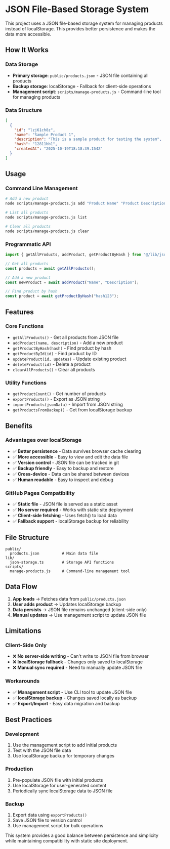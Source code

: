 # JSON File-Based Storage System

This project uses a JSON file-based storage system for managing products instead of localStorage. This provides better persistence and makes the data more accessible.

## How It Works

### Data Storage
- **Primary storage**: `public/products.json` - JSON file containing all products
- **Backup storage**: localStorage - Fallback for client-side operations
- **Management script**: `scripts/manage-products.js` - Command-line tool for managing products

### Data Structure
```json
[
  {
    "id": "lzj61ch8z",
    "name": "Sample Product 1",
    "description": "This is a sample product for testing the system",
    "hash": "12811bb1",
    "createdAt": "2025-10-19T18:18:39.154Z"
  }
]
```

## Usage

### Command Line Management
```bash
# Add a new product
node scripts/manage-products.js add "Product Name" "Product Description"

# List all products
node scripts/manage-products.js list

# Clear all products
node scripts/manage-products.js clear
```

### Programmatic API
```typescript
import { getAllProducts, addProduct, getProductByHash } from '@/lib/json-storage';

// Get all products
const products = await getAllProducts();

// Add a new product
const newProduct = await addProduct("Name", "Description");

// Find product by hash
const product = await getProductByHash("hash123");
```

## Features

### Core Functions
- `getAllProducts()` - Get all products from JSON file
- `addProduct(name, description)` - Add a new product
- `getProductByHash(hash)` - Find product by hash
- `getProductById(id)` - Find product by ID
- `updateProduct(id, updates)` - Update existing product
- `deleteProduct(id)` - Delete a product
- `clearAllProducts()` - Clear all products

### Utility Functions
- `getProductCount()` - Get number of products
- `exportProducts()` - Export as JSON string
- `importProducts(jsonData)` - Import from JSON string
- `getProductsFromBackup()` - Get from localStorage backup

## Benefits

### Advantages over localStorage
- ✅ **Better persistence** - Data survives browser cache clearing
- ✅ **More accessible** - Easy to view and edit the data file
- ✅ **Version control** - JSON file can be tracked in git
- ✅ **Backup friendly** - Easy to backup and restore
- ✅ **Cross-device** - Data can be shared between devices
- ✅ **Human readable** - Easy to inspect and debug

### GitHub Pages Compatibility
- ✅ **Static file** - JSON file is served as a static asset
- ✅ **No server required** - Works with static site deployment
- ✅ **Client-side fetching** - Uses fetch() to load data
- ✅ **Fallback support** - localStorage backup for reliability

## File Structure
```
public/
  products.json          # Main data file
lib/
  json-storage.ts        # Storage API functions
scripts/
  manage-products.js     # Command-line management tool
```

## Data Flow

1. **App loads** → Fetches data from `public/products.json`
2. **User adds product** → Updates localStorage backup
3. **Data persists** → JSON file remains unchanged (client-side only)
4. **Manual updates** → Use management script to update JSON file

## Limitations

### Client-Side Only
- ❌ **No server-side writing** - Can't write to JSON file from browser
- ❌ **localStorage fallback** - Changes only saved to localStorage
- ❌ **Manual sync required** - Need to manually update JSON file

### Workarounds
- ✅ **Management script** - Use CLI tool to update JSON file
- ✅ **localStorage backup** - Changes saved locally as backup
- ✅ **Export/Import** - Easy data migration and backup

## Best Practices

### Development
1. Use the management script to add initial products
2. Test with the JSON file data
3. Use localStorage backup for temporary changes

### Production
1. Pre-populate JSON file with initial products
2. Use localStorage for user-generated content
3. Periodically sync localStorage data to JSON file

### Backup
1. Export data using `exportProducts()`
2. Save JSON file to version control
3. Use management script for bulk operations

This system provides a good balance between persistence and simplicity while maintaining compatibility with static site deployment.
